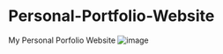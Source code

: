 # Personal-Portfolio-Website
 My Personal Porfolio Website
![image](https://github.com/user-attachments/assets/63907d95-f8e1-4130-84d3-c64ac15ddeee)
